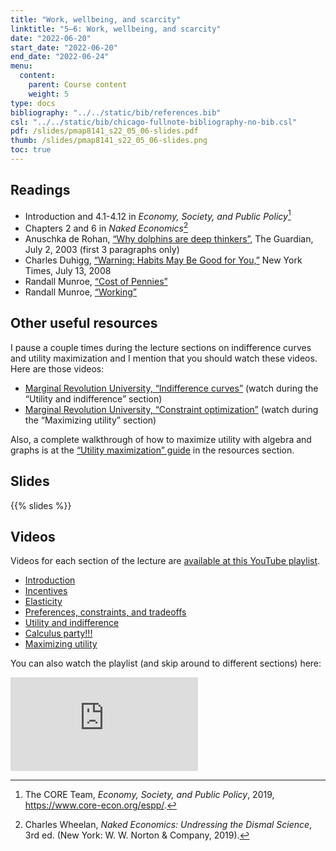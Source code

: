 ```yaml
---
title: "Work, wellbeing, and scarcity"
linktitle: "5–6: Work, wellbeing, and scarcity"
date: "2022-06-20"
start_date: "2022-06-20"
end_date: "2022-06-24"
menu:
  content:
    parent: Course content
    weight: 5
type: docs
bibliography: "../../static/bib/references.bib"
csl: "../../static/bib/chicago-fullnote-bibliography-no-bib.csl"
pdf: /slides/pmap8141_s22_05_06-slides.pdf
thumb: /slides/pmap8141_s22_05_06-slides.png
toc: true
---
```


## Readings

-   <i class="fas fa-book"></i> Introduction and 4.1-4.12 in *Economy, Society, and Public Policy*[^1]
-   <i class="fas fa-book"></i> Chapters 2 and 6 in *Naked Economics*[^2]
-   <i class="fas fa-external-link-square-alt"></i> Anuschka de Rohan, [“Why dolphins are deep thinkers”,](https://www.theguardian.com/science/2003/jul/03/research.science) The Guardian, July 2, 2003 (first 3 paragraphs only)
-   <i class="fas fa-external-link-square-alt"></i> Charles Duhigg, [“Warning: Habits May Be Good for You,”](http://www.nytimes.com/2008/07/13/business/13habit.html) New York Times, July 13, 2008
-   <i class="fas fa-external-link-square-alt"></i> Randall Munroe, [“Cost of Pennies”](https://what-if.xkcd.com/22/)
-   <i class="fas fa-external-link-square-alt"></i> Randall Munroe, [“Working”](https://xkcd.com/951/)

## Other useful resources

I pause a couple times during the lecture sections on indifference curves and utility maximization and I mention that you should watch these videos. Here are those videos:

-   <i class="fab fa-youtube"></i> [Marginal Revolution University, “Indifference curves”](https://www.youtube.com/watch?v=iOmDo5jLFw8) (watch during the “Utility and indifference” section)
-   <i class="fab fa-youtube"></i> [Marginal Revolution University, “Constraint optimization”](https://www.youtube.com/watch?v=MXIgp-P-FeY) (watch during the “Maximizing utility” section)

Also, a complete walkthrough of how to maximize utility with algebra and graphs is at the [“Utility maximization” guide](/resource/indifference-budget/) in the resources section.

## Slides

{{% slides %}}

## Videos

Videos for each section of the lecture are [available at this YouTube playlist](https://www.youtube.com/playlist?list=PLS6tnpTr39sFoXHP6KAukqzlARc3Bqu_R).

-   [Introduction](https://www.youtube.com/watch?v=M04UOTl9QrY&list=PLS6tnpTr39sFoXHP6KAukqzlARc3Bqu_R)
-   [Incentives](https://www.youtube.com/watch?v=fFN4iktx9EQ&list=PLS6tnpTr39sFoXHP6KAukqzlARc3Bqu_R)
-   [Elasticity](https://www.youtube.com/watch?v=BjNcxNMXy0A&list=PLS6tnpTr39sFoXHP6KAukqzlARc3Bqu_R)
-   [Preferences, constraints, and tradeoffs](https://www.youtube.com/watch?v=ttKFVtbpHME&list=PLS6tnpTr39sFoXHP6KAukqzlARc3Bqu_R)
-   [Utility and indifference](https://www.youtube.com/watch?v=or5INrQZiNE&list=PLS6tnpTr39sFoXHP6KAukqzlARc3Bqu_R)
-   [Calculus party!!!](https://www.youtube.com/watch?v=VxnR9ae4kVc&list=PLS6tnpTr39sFoXHP6KAukqzlARc3Bqu_R)
-   [Maximizing utility](https://www.youtube.com/watch?v=8sULVKhrAIg&list=PLS6tnpTr39sFoXHP6KAukqzlARc3Bqu_R)

You can also watch the playlist (and skip around to different sections) here:

<div class="embed-responsive embed-responsive-16by9">

<iframe class="embed-responsive-item" src="https://www.youtube.com/embed/playlist?list=PLS6tnpTr39sFoXHP6KAukqzlARc3Bqu_R" frameborder="0" allow="accelerometer; autoplay; encrypted-media; gyroscope; picture-in-picture" allowfullscreen>
</iframe>

</div>

[^1]: The CORE Team, *Economy, Society, and Public Policy*, 2019, <https://www.core-econ.org/espp/>.

[^2]: Charles Wheelan, *Naked Economics: Undressing the Dismal Science*, 3rd ed. (New York: W. W. Norton & Company, 2019).
